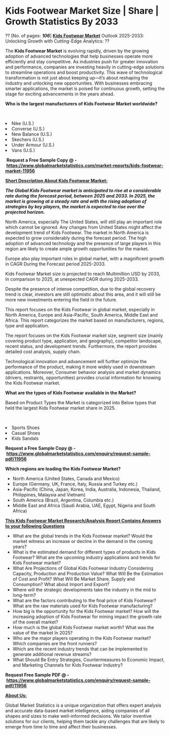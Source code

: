 <H1>Kids Footwear Market Size | Share | Growth Statistics By 2033</H1><p>?? [No. of pages:&nbsp;<strong><em>106</em></strong>]&nbsp;<strong><a href="https://www.globalmarketstatistics.com/market-reports/kids-footwear-market-11956">Kids Footwear&nbsp;Market</a></strong>&nbsp;Outlook 2025-2033: Unlocking Growth with Cutting-Edge Analytics: ??</p><p>The <strong>Kids Footwear Market</strong> is evolving rapidly, driven by the growing adoption of advanced technologies that help businesses operate more efficiently and stay competitive. As industries push for greater innovation and performance, companies are investing heavily in cutting-edge solutions to streamline operations and boost productivity. This wave of technological transformation is not just about keeping up&mdash;it&rsquo;s about reshaping the industry and unlocking new opportunities. With businesses embracing smarter applications, the market is poised for continuous growth, setting the stage for exciting advancements in the years ahead.</p><p><strong>Who is the largest manufacturers of Kids Footwear Market worldwide?</strong></p><p>&nbsp;<li>Nike (U.S.)<li> Converse (U.S.)<li> New Balance (U.S.)<li> Skechers (U.S.)<li> Under Armour (U.S.)<li> Vans (U.S.)</p><p>&nbsp;<strong>Request a Free Sample Copy @ -&nbsp;<a href="https://www.globalmarketstatistics.com/market-reports/kids-footwear-market-11956">https://www.globalmarketstatistics.com/market-reports/kids-footwear-market-11956</a></strong></p><p><strong><u>Short Description About Kids Footwear Market:</u></strong></p><p><strong><em>The Global Kids Footwear market is anticipated to rise at a considerable rate during the forecast period, between 2025 and 2033. In 2025, the market is growing at a steady rate and with the rising adoption of strategies by key players, the market is expected to rise over the projected horizon.</em></strong></p><p>North America, especially The United States, will still play an important role which cannot be ignored. Any changes from United States might affect the development trend of Kids Footwear. The market in North America is expected to grow considerably during the forecast period. The high adoption of advanced technology and the presence of large players in this region are likely to create ample growth opportunities for the market.</p><p>Europe also play important roles in global market, with a magnificent growth in CAGR During the Forecast period 2025-2033.</p><p>Kids Footwear Market size is projected to reach Multimillion USD by 2033, In comparison to 2025, at unexpected CAGR during 2025-2033.</p><p>Despite the presence of intense competition, due to the global recovery trend is clear, investors are still optimistic about this area, and it will still be more new investments entering the field in the future.</p><p>This report focuses on the Kids Footwear in global market, especially in North America, Europe and Asia-Pacific, South America, Middle East and Africa. This report categorizes the market based on manufacturers, regions, type and application.</p><p>The report focuses on the Kids Footwear market size, segment size (mainly covering product type, application, and geography), competitor landscape, recent status, and development trends. Furthermore, the report provides detailed cost analysis, supply chain.</p><p>Technological innovation and advancement will further optimize the performance of the product, making it more widely used in downstream applications. Moreover, Consumer behavior analysis and market dynamics (drivers, restraints, opportunities) provides crucial information for knowing the Kids Footwear market.</p><p><strong>What are the types of Kids Footwear available in the Market?</strong></p><p>Based on Product Types the Market is categorized into Below types that held the largest Kids Footwear market share in 2025.</p><p>&nbsp;<li>Sports Shoes<li> Casual Shoes<li> Kids Sandals&nbsp;</p><p><strong>Request a Free Sample Copy @ -&nbsp;<a href="https://www.globalmarketstatistics.com/enquiry/request-sample-pdf/11956">https://www.globalmarketstatistics.com/enquiry/request-sample-pdf/11956</a></strong></p><p><strong>Which regions are leading the Kids Footwear Market?</strong></p><ul><li>North America (United States, Canada and Mexico)</li><li>Europe (Germany, UK, France, Italy, Russia and Turkey etc.)</li><li>Asia-Pacific (China, Japan, Korea, India, Australia, Indonesia, Thailand, Philippines, Malaysia and Vietnam)</li><li>South America (Brazil, Argentina, Columbia etc.)</li><li>Middle East and Africa (Saudi Arabia, UAE, Egypt, Nigeria and South Africa)</li></ul><p><strong><u>This Kids Footwear Market Research/Analysis Report Contains Answers to your following Questions</u></strong></p><ul><li>What are the global trends in the Kids Footwear market? Would the market witness an increase or decline in the demand in the coming years?</li><li>What is the estimated demand for different types of products in Kids Footwear? What are the upcoming industry applications and trends for Kids Footwear market?</li><li>What Are Projections of Global Kids Footwear Industry Considering Capacity, Production and Production Value? What Will Be the Estimation of Cost and Profit? What Will Be Market Share, Supply and Consumption? What about Import and Export?</li><li>Where will the strategic developments take the industry in the mid to long-term?</li><li>What are the factors contributing to the final price of Kids Footwear? What are the raw materials used for Kids Footwear manufacturing?</li><li>How big is the opportunity for the Kids Footwear market? How will the increasing adoption of Kids Footwear for mining impact the growth rate of the overall market?</li><li>How much is the global Kids Footwear market worth? What was the value of the market In 2025?</li><li>Who are the major players operating in the Kids Footwear market? Which companies are the front runners?</li><li>Which are the recent industry trends that can be implemented to generate additional revenue streams?</li><li>What Should Be Entry Strategies, Countermeasures to Economic Impact, and Marketing Channels for Kids Footwear Industry?</li></ul><p><strong>Request Free Sample PDF @ -&nbsp;<a href="https://www.globalmarketstatistics.com/enquiry/request-sample-pdf/11956">https://www.globalmarketstatistics.com/enquiry/request-sample-pdf/11956</a></strong></p><p><strong><u>About Us:</u></strong></p><p>Global Market Statistics&nbsp;is a unique organization that offers expert analysis and accurate data-based market intelligence, aiding companies of all shapes and sizes to make well-informed decisions. We tailor inventive solutions for our clients, helping them tackle any challenges that are likely to emerge from time to time and affect their businesses.</p>
